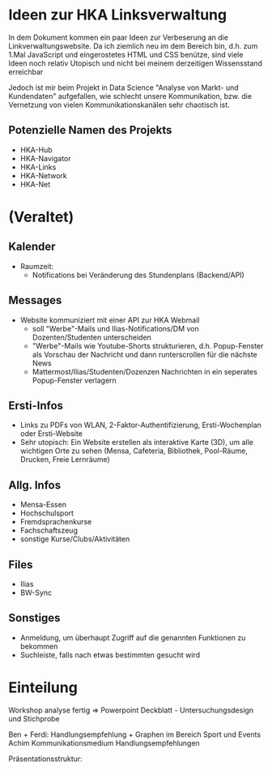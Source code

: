 # Ideen zur HKA Linksverwaltung
In dem Dokument kommen ein paar Ideen zur Verbeserung an die Linkverwaltungswebsite.
Da ich ziemlich neu im dem Bereich bin, d.h. zum 1.Mal JavaScript und eingerostetes HTML und CSS benütze, sind viele Ideen noch relativ Utopisch und nicht bei
meinem derzeitigen Wissensstand erreichbar

Jedoch ist mir beim Projekt in Data Science "Analyse von Markt- und Kundendaten" aufgefallen, wie schlecht unsere Kommunikation, bzw. die Vernetzung von vielen Kommunikationskanälen sehr chaotisch ist. 
## Potenzielle Namen des Projekts
- HKA-Hub
- HKA-Navigator
- HKA-Links
- HKA-Network
- HKA-Net

# (Veraltet)
## Kalender
- Raumzeit:
    - Notifications bei Veränderung des Stundenplans (Backend/API)
## Messages
- Website kommuniziert mit einer API zur HKA Webmail
    - soll "Werbe"-Mails und Ilias-Notifications/DM von Dozenten/Studenten unterscheiden
    - "Werbe"-Mails wie Youtube-Shorts strukturieren, d.h. Popup-Fenster als Vorschau der Nachricht und dann runterscrollen für die nächste News
    - Mattermost/Ilias/Studenten/Dozenzen Nachrichten in ein seperates Popup-Fenster verlagern
## Ersti-Infos
- Links zu PDFs von WLAN, 2-Faktor-Authentifizierung, Ersti-Wochenplan oder Ersti-Website
- Sehr utopisch: Ein Website erstellen als interaktive Karte (3D), um alle wichtigen Orte zu sehen (Mensa, Cafeteria, Bibliothek, Pool-Räume, Drucken, Freie Lernräume)
## Allg. Infos
- Mensa-Essen
- Hochschulsport
- Fremdsprachenkurse
- Fachschaftszeug
- sonstige Kurse/Clubs/Aktivitäten
## Files
- Ilias
- BW-Sync
## Sonstiges
- Anmeldung, um überhaupt Zugriff auf die genannten Funktionen zu bekommen
- Suchleiste, falls nach etwas bestimmten gesucht wird


# Einteilung
Workshop analyse fertig
=> Powerpoint Deckblatt - Untersuchungsdesign und Stichprobe

Ben + Ferdi: Handlungsempfehlung + Graphen im Bereich Sport und Events
Achim Kommunikationsmedium Handlungsempfehlungen

Präsentationsstruktur:
